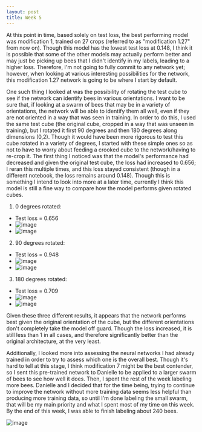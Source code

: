 ```yaml
---
layout: post
title: Week 5
---
```




At this point in time, based solely on test loss, the best performing model was modification 1, trained on 27 crops (referred to as "modification 1.27" from now on). Though this model has the lowest test loss at 0.148, I think it is possible that some of the other models may actually perform better and may just be picking up bees that I didn't identify in my labels, leading to a higher loss. Therefore, I'm not going to fully commit to any network yet; however, when looking at various interesting possibilities for the network, this modification 1.27 network is going to be where I start by default.

One such thing I looked at was the possibility of rotating the test cube to see if the network can identify bees in various orientations. I want to be sure that, if looking at a swarm of bees that may be in a variety of orientations, the network will be able to identify them all well, even if they are not oriented in a way that was seen in training. In order to do this, I used the same test cube (the original cube, cropped in a way that was unseen in training), but I rotated it first 90 degrees and then 180 degrees along dimensions (0,2). Though it would have been more rigorous to test this cube rotated in a variety of degrees, I started with these simple ones so as not to have to worry about feeding a crooked cube to the network/having to re-crop it. The first thing I noticed was that the model's performance had decreased and given the original test cube, the loss had increased to 0.656; I reran this multiple times, and this loss stayed consistent (though in a different notebook, the loss remains around 0.148). Though this is something I intend to look into more at a later time, currently I think this model is still a fine way to compare how the model performs given rotated cubes.


1) 0 degrees rotated:
- Test loss = 0.656
- ![image](https://github.com/Nina-mvH/Nina-mvH.github.io/assets/133538278/c811951b-2f37-4e43-969f-75ae4ef5827d)
- ![image](https://github.com/Nina-mvH/Nina-mvH.github.io/assets/133538278/e7ddbb22-cb1a-4dc9-9f92-2477164778b7)

2) 90 degrees rotated:
- Test loss = 0.948
- ![image](https://github.com/Nina-mvH/Nina-mvH.github.io/assets/133538278/317e957f-7c0e-4d9c-a9f2-1f49cc8f6273)
- ![image](https://github.com/Nina-mvH/Nina-mvH.github.io/assets/133538278/0c69c830-43db-4fe1-99fb-1df2b5a58955)

3) 180 degrees rotated:
- Test loss = 0.709
- ![image](https://github.com/Nina-mvH/Nina-mvH.github.io/assets/133538278/afa09738-2063-48ba-9b51-6840bcdf506a)
- ![image](https://github.com/Nina-mvH/Nina-mvH.github.io/assets/133538278/52c50dff-1647-455a-9657-3a4bd86e233d)

Given these three different results, it appears that the network performs best given the original orientation of the cube, but the different orientations don't completely take the model off guard. Though the loss increased, it is still less than 1 in all cases, and therefore significantly better than the original architecture, at the very least.

Additionally, I looked more into assessing the neural networks I had already trained in order to try to assess which one is the overall best. Though it's hard to tell at this stage, I think modification 7 might be the best contender, so I sent this pre-trained network to Danielle to be applied to a larger swarm of bees to see how well it does. Then, I spent the rest of the week labeling more bees. Danielle and I decided that for the time being, trying to continue to improve the network without more training data seems less helpful than producing more training data, so until I'm done labeling the small swarm, that will be my main priority and what I spent most of my time on this week. By the end of this week, I was able to finish labeling about 240 bees.

![image](https://github.com/Nina-mvH/Nina-mvH.github.io/assets/133538278/d6af31c7-ca2f-4e80-9eff-749b415f4486)






